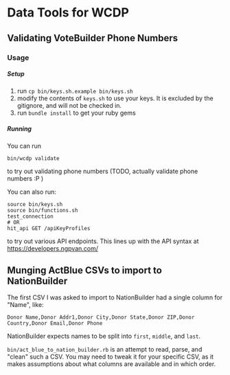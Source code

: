 # Data Tools for WCDP

## Validating VoteBuilder Phone Numbers

### Usage

##### Setup

1. run `cp bin/keys.sh.example bin/keys.sh`
1. modify the contents of `keys.sh` to use your keys. It is excluded by the gitignore, and will not be checked in.
1. run `bundle install` to get your ruby gems

##### Running
You can run 

```
bin/wcdp validate
```

to try out validating phone numbers (TODO, actually validate phone numbers :P )

You can also run:

```
source bin/keys.sh
source bin/functions.sh
test_connection
# OR
hit_api GET /apiKeyProfiles
```

to try out various API endpoints. This lines up with the API syntax at https://developers.ngpvan.com/


## Munging ActBlue CSVs to import to NationBuilder

The first CSV I was asked to import to NationBuilder had a single column for "Name", like:

```
Donor Name,Donor Addr1,Donor City,Donor State,Donor ZIP,Donor Country,Donor Email,Donor Phone
```

NationBuilder expects names to be split into `first`, `middle`, and `last`.

`bin/act_blue_to_nation_builder.rb` is an attempt to read, parse, and "clean" such a CSV. You may need to tweak it for your
specific CSV, as it makes assumptions about what columns are available and in which order.
